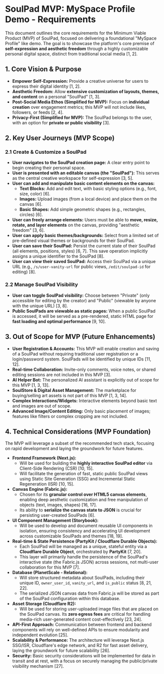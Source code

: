 # SoulPad MVP: MySpace Profile Demo - Requirements

This document outlines the core requirements for the Minimum Viable Product (MVP) of SoulPad, focused on delivering a foundational "MySpace Profile" like demo. The goal is to showcase the platform's core premise of **self-expression and aesthetic freedom** through a highly customizable personal digital space, distinct from traditional social media [1, 2].

## 1. Core Vision & Purpose

*   **Empower Self-Expression:** Provide a creative universe for users to express their digital identity [1, 2].
*   **Aesthetic Freedom:** Allow **extensive customization of layouts, themes, and content** on a personal "SoulPad" [1, 3].
*   **Post-Social Media Ethos (Simplified for MVP):** Focus on **individual creation** over engagement metrics; this MVP will not include likes, followers, or feeds [2, 4].
*   **Privacy-First (Simplified for MVP):** The SoulPad belongs to the user, with an option for **private or public visibility** [3].

## 2. Key User Journeys (MVP Scope)

### 2.1 Create & Customize a SoulPad

*   **User navigates to the SoulPad creation page:** A clear entry point to begin creating their personal space.
*   **User is presented with an editable canvas (the "SoulPad"):** This serves as the central creative workspace for self-expression [3, 5].
*   **User can add and manipulate basic content elements on the canvas:**
    *   **Text Blocks:** Add and edit text, with basic styling options (e.g., font, size, color) [6].
    *   **Images:** Upload images (from a local device) and place them on the canvas [6].
    *   **Basic Shapes:** Add simple geometric shapes (e.g., rectangles, circles) [6].
*   **User can freely arrange elements:** Users must be able to **move, resize, rotate, and layer elements** on the canvas, providing "aesthetic freedom" [3, 6].
*   **User can apply basic themes/backgrounds:** Select from a limited set of pre-defined visual themes or backgrounds for their SoulPad.
*   **User can save their SoulPad:** Persist the current state of their SoulPad (all elements, positions, styles) [6, 7]. This save operation implicitly assigns a unique identifier to the SoulPad [8].
*   **User can view their saved SoulPad:** Access their SoulPad via a unique URL (e.g., `/s/user-vanity-url` for public views, `/edit/soulpad-id` for editing) [8].

### 2.2 Manage SoulPad Visibility

*   **User can toggle SoulPad visibility:** Choose between "Private" (only accessible for editing by the creator) and "Public" (viewable by anyone with the unique URL) [3, 8].
*   **Public SoulPads are viewable as static pages:** When a public SoulPad is accessed, it will be served as a pre-rendered, static HTML page for **fast loading and optimal performance** [9, 10].

## 3. Out of Scope for MVP (Future Enhancements)

*   **User Registration & Accounts:** This MVP will enable creation and saving of a SoulPad without requiring traditional user registration or a login/password system. SoulPads will be identified by unique IDs [11, 12].
*   **Real-time Collaboration:** Invite-only comments, voice notes, or shared editing sessions are not included in this MVP [3].
*   **AI Helper Bot:** The personalized AI assistant is explicitly out of scope for this MVP [1, 3, 13].
*   **SoulStore & Digital Asset Management:** The marketplace for buying/selling art assets is not part of this MVP [1, 3, 14].
*   **Complex Interactions/Widgets:** Interactive elements beyond basic text and images are out of scope.
*   **Advanced Image/Content Editing:** Only basic placement of images; features like filters or complex cropping are not included.

## 4. Technical Considerations (MVP Foundation)

The MVP will leverage a subset of the recommended tech stack, focusing on rapid development and laying the groundwork for future features.

*   **Frontend Framework (Next.js):**
    *   Will be used for building the **highly interactive SoulPad editor** via Client-Side Rendering (CSR) [10, 15].
    *   Will facilitate the generation of fast, static public SoulPad views using Static Site Generation (SSG) and Incremental Static Regeneration (ISR) [10, 15].
*   **Canvas Engine (Fabric.js):**
    *   Chosen for its **granular control over HTML5 canvas elements**, enabling deep aesthetic customization and free manipulation of objects (text, images, shapes) [16, 17].
    *   Its ability to **serialize the canvas state to JSON** is crucial for persisting user-created SoulPads [6].
*   **UI Component Management (Storybook):**
    *   Will be used to develop and document reusable UI components in isolation, ensuring consistency and accelerating UI development across customizable SoulPads and themes [18, 19].
*   **Real-time & State Persistence (PartyKit / Cloudflare Durable Objects):**
    *   Each SoulPad will be managed as a unique, stateful entity via a **Cloudflare Durable Object**, orchestrated by **PartyKit** [7, 20].
    *   This layer will primarily handle the persistence of the SoulPad's interactive state (the Fabric.js JSON) across sessions, not multi-user collaboration for this MVP [7].
*   **Database (PlanetScale - Relational):**
    *   Will store structured metadata about SoulPads, including their unique ID, `owner_user_id`, `vanity_url`, and `is_public` status [8, 21, 22].
    *   The serialized JSON canvas data from Fabric.js will be stored as part of the SoulPad configuration within this database.
*   **Asset Storage (Cloudflare R2):**
    *   Will be used for storing user-uploaded image files that are placed on the SoulPad canvas. Its **zero egress fees** are critical for handling media-rich user-generated content cost-effectively [23, 24].
*   **API-First Approach:** Communication between frontend and backend components will rely on well-defined APIs to ensure modularity and independent evolution [25].
*   **Scalability & Performance:** The architecture will leverage Next.js SSG/ISR, Cloudflare's edge network, and R2 for fast asset delivery, laying the groundwork for future scalability [26].
*   **Security:** Basic security considerations will be implemented for data in transit and at rest, with a focus on securely managing the public/private visibility mechanism [27].
